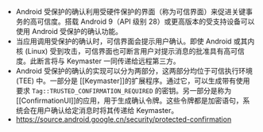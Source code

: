 - Android 受保护的确认利用受硬件保护的界面（称为可信界面）来促进关键事务的高可信度。搭载 Android 9（API 级别 28）或更高版本的受支持设备可以使用 Android 受保护的确认功能。
- 当应用调用受保护的确认时，可信界面会提示用户确认。即使 Android 或其内核 (Linux) 受到攻击，可信界面也可断言用户对提示消息的批准具有高可信度。此断言将与 Keymaster 一同传递给远程第三方。
- Android 受保护的确认的实现可以分为两部分，这两部分均位于可信执行环境 (TEE) 中。一部分是 [[Keymaster]]的扩展程序。通过它，可以生成带有使用要求 `Tag::TRUSTED_CONFIRMATION_REQUIRED` 的密钥。另一部分是称为 [[ConfirmationUI]]的应用，用于生成确认令牌。这些令牌都是加密语句，系统会在用户确认给定消息时将其传递给 Keymaster。
- https://source.android.google.cn/security/protected-confirmation